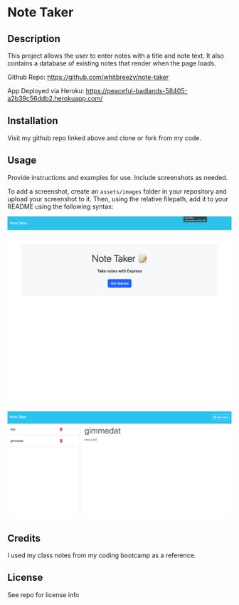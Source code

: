 # Note Taker

## Description

This project allows the user to enter notes with a title and note text. It also contains a database of existing notes that render when the page loads. 

Github Repo: https://github.com/whitbreezy/note-taker

App Deployed via Heroku: https://peaceful-badlands-58405-a2b39c56ddb2.herokuapp.com/



## Installation

Visit my github repo linked above and clone or fork from my code. 

## Usage

Provide instructions and examples for use. Include screenshots as needed.

To add a screenshot, create an `assets/images` folder in your repository and upload your screenshot to it. Then, using the relative filepath, add it to your README using the following syntax:


![landing](./public/assets/landing-page.png)

![view note](./public/assets/view-note.png)

## Credits

I used my class notes from my coding bootcamp as a reference.

## License

See repo for license info

